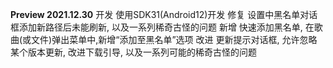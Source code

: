 **Preview 2021.12.30**
开发 使用SDK31(Android12)开发
修复 设置中黑名单对话框添加新路径后未能刷新, 以及一系列稀奇古怪的问题
新增 快速添加黑名单, 在歌曲(或文件)弹出菜单中,新增“添加至黑名单”选项
改进 更新提示对话框, 允许忽略某个版本更新, 改进下载引导, 以及一系列可能的稀奇古怪的问题